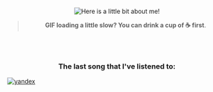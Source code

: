 <div align="center">
<br/>
<img src="https://raw.githubusercontent.com/Innsmouth-trip/Innsmouth-Trip/main/assets/terminal.gif" alt="Here is a little bit about me!">

<br />

> **GIF loading a little slow? You can drink a cup of ☕ first**.

<br/>
<br/>

### The last song that I've listened to:



</div>

[![yandex](http://93.92.199.177:1337/lasthub)](https://music.yandex.ru/users/Invisible-sleeper/albums)
